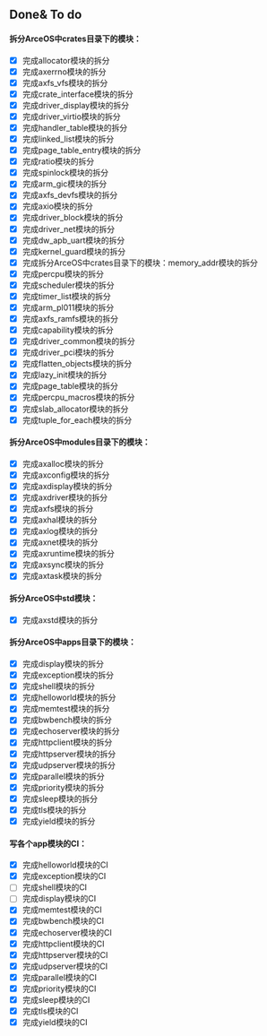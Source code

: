 ## Done& To do

 

#### 拆分ArceOS中crates目录下的模块：

- [x] 完成allocator模块的拆分
- [x] 完成axerrno模块的拆分
- [x] 完成axfs_vfs模块的拆分
- [x] 完成crate_interface模块的拆分
- [x] 完成driver_display模块的拆分
- [x] 完成driver_virtio模块的拆分
- [x] 完成handler_table模块的拆分
- [x] 完成linked_list模块的拆分
- [x] 完成page_table_entry模块的拆分
- [x] 完成ratio模块的拆分
- [x] 完成spinlock模块的拆分
- [x] 完成arm_gic模块的拆分
- [x] 完成axfs_devfs模块的拆分
- [x] 完成axio模块的拆分
- [x] 完成driver_block模块的拆分
- [x] 完成driver_net模块的拆分
- [x] 完成dw_apb_uart模块的拆分
- [x] 完成kernel_guard模块的拆分
- [x] 完成拆分ArceOS中crates目录下的模块：memory_addr模块的拆分
- [x] 完成percpu模块的拆分
- [x] 完成scheduler模块的拆分
- [x] 完成timer_list模块的拆分
- [x] 完成arm_pl011模块的拆分
- [x] 完成axfs_ramfs模块的拆分
- [x] 完成capability模块的拆分
- [x] 完成driver_common模块的拆分
- [x] 完成driver_pci模块的拆分
- [x] 完成flatten_objects模块的拆分
- [x] 完成lazy_init模块的拆分
- [x] 完成page_table模块的拆分
- [x] 完成percpu_macros模块的拆分
- [x] 完成slab_allocator模块的拆分
- [x] 完成tuple_for_each模块的拆分

#### 拆分ArceOS中modules目录下的模块：

- [x] 完成axalloc模块的拆分
- [x] 完成axconfig模块的拆分
- [x] 完成axdisplay模块的拆分
- [x] 完成axdriver模块的拆分
- [x] 完成axfs模块的拆分
- [x] 完成axhal模块的拆分
- [x] 完成axlog模块的拆分
- [x] 完成axnet模块的拆分
- [x] 完成axruntime模块的拆分
- [x] 完成axsync模块的拆分
- [x] 完成axtask模块的拆分

#### 拆分ArceOS中std模块：

- [x] 完成axstd模块的拆分

#### 拆分ArceOS中apps目录下的模块：

- [x] 完成display模块的拆分
- [x] 完成exception模块的拆分
- [x] 完成shell模块的拆分
- [x] 完成helloworld模块的拆分
- [x] 完成memtest模块的拆分
- [x] 完成bwbench模块的拆分
- [x] 完成echoserver模块的拆分
- [x] 完成httpclient模块的拆分
- [x] 完成httpserver模块的拆分
- [x] 完成udpserver模块的拆分
- [x] 完成parallel模块的拆分
- [x] 完成priority模块的拆分
- [x] 完成sleep模块的拆分
- [x] 完成tls模块的拆分
- [x] 完成yield模块的拆分

#### 写各个app模块的CI：

- [x] 完成helloworld模块的CI
- [x] 完成exception模块的CI
- [ ] 完成shell模块的CI
- [ ] 完成display模块的CI
- [x] 完成memtest模块的CI
- [x] 完成bwbench模块的CI
- [x] 完成echoserver模块的CI
- [x] 完成httpclient模块的CI
- [x] 完成httpserver模块的CI
- [x] 完成udpserver模块的CI
- [x] 完成parallel模块的CI
- [x] 完成priority模块的CI
- [x] 完成sleep模块的CI
- [x] 完成tls模块的CI
- [x] 完成yield模块的CI